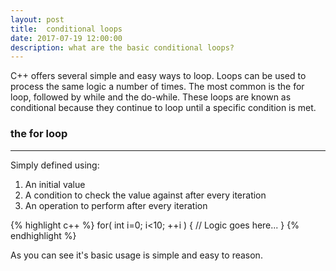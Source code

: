 ```yaml
---
layout: post
title:  conditional loops
date: 2017-07-19 12:00:00
description: what are the basic conditional loops?
---
```

C++ offers several simple and easy ways to loop. Loops can be used to process the same logic a number of times. The most common is the for loop, followed by while and the do-while. These loops are known as conditional because they continue to loop until a specific condition is met. 

### the for loop ###
----

Simply defined using:
1. An initial value
2. A condition to check the value against after every iteration
3. An operation to perform after every iteration

{% highlight c++ %} 
for( int i=0; i<10; ++i )
{
  // Logic goes here...
}
{% endhighlight %}

As you can see it's basic usage is simple and easy to reason. 
